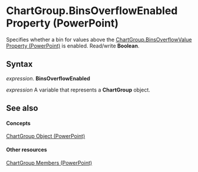 
# ChartGroup.BinsOverflowEnabled Property (PowerPoint)

Specifies whether a bin for values above the [ChartGroup.BinsOverflowValue Property (PowerPoint)](59f9b37a-8736-bd1e-9e71-0e324a10e646.md) is enabled. Read/write **Boolean**.


## Syntax

 _expression_. **BinsOverflowEnabled**

 _expression_ A variable that represents a **ChartGroup** object.


## See also


#### Concepts


[ChartGroup Object (PowerPoint)](5caa5855-bd69-3fbc-f601-504e431a42e9.md)
#### Other resources


[ChartGroup Members (PowerPoint)](76d0d11d-b693-d3b2-01ae-007f4e16d515.md)
